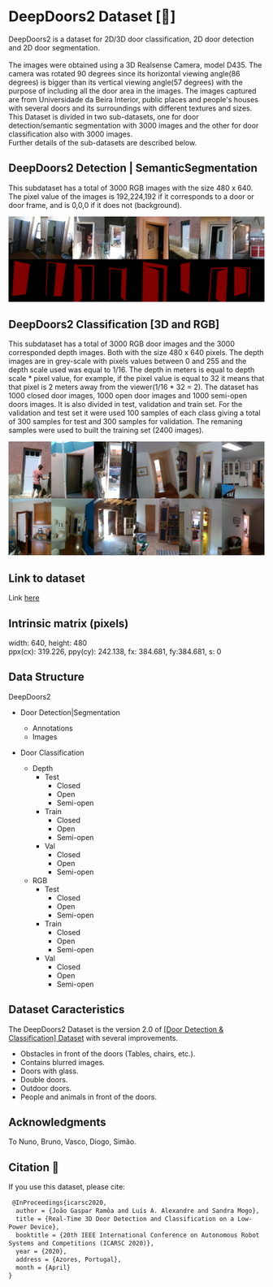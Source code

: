 # DeepDoors2  Dataset  [:door:]
DeepDoors2 is a dataset for 2D/3D door classification, 2D door detection and 2D door segmentation. <br/> <br/>
The images were obtained using a 3D Realsense Camera, model D435. The camera was rotated 90 degrees since its horizontal viewing angle(86 degrees) is bigger than its vertical viewing angle(57 degrees) with the purpose of including all the door area in the images.
The images captured are from Universidade da Beira Interior, public places and people's houses with several doors and its surroundings with different textures and sizes. This Dataset is divided in two sub-datasets, one for door detection/semantic segmentation with 3000 images and the other for door classification also with 3000 images. \
Further details of the sub-datasets are described below.


## DeepDoors2 Detection | SemanticSegmentation
This subdataset has a total of 3000 RGB images with the size 480 x 640. The pixel value of the images is 192,224,192 if it corresponds to a door or door frame, and is 0,0,0 if it does not (background). 

![Samples for door detection dataset](doors2.jpg)

## DeepDoors2 Classification [3D and RGB]
This subdataset has a total of 3000 RGB door images and the 3000 corresponded depth images.
Both with the size 480 x 640 pixels. The depth images are in grey-scale with pixels values between 0 and 255 and the depth scale used was equal to 1/16. The depth in meters is equal to depth scale * pixel value, for example, if the pixel value is equal to 32 it means that that pixel is 2 meters away from the viewer(1/16 * 32 = 2). 
The dataset has 1000 closed door images, 1000 open door images and 1000 semi-open doors images. It is also divided in test, validation and train set. For the validation and test set it were used 100 samples of each class giving a total of 300 samples for test and 300 samples for validation. The remaning samples were used to built the training set (2400 images).

![Samples for door classification dataset](doors1.jpg)

## Link to dataset
Link [here](https://drive.google.com/drive/folders/1SxVKeJ9RBcoJXHSHw-LWaLGG07BZT-b5?usp=sharing)


## Intrinsic matrix (pixels)
width: 640, height: 480 \
ppx(cx): 319.226, ppy(cy): 242.138, fx: 384.681, fy:384.681, s: 0


## Data Structure
DeepDoors2
* Door Detection|Segmentation
  * Annotations
  * Images

  
* Door Classification
  * Depth
    * Test
      * Closed
      * Open
      * Semi-open
    * Train
      * Closed
      * Open
      * Semi-open
    * Val
      * Closed
      * Open
      * Semi-open
  * RGB
    * Test
      * Closed
      * Open
      * Semi-open
    * Train
      * Closed
      * Open
      * Semi-open
    * Val
      * Closed
      * Open
      * Semi-open   
       
 ## Dataset Caracteristics
 
 The DeepDoors2 Dataset is the version 2.0 of [[Door Detection & Classification] Dataset](https://github.com/gasparramoa/DoorDetect-Class-Dataset) with several improvements.
 * Obstacles in front of the doors (Tables, chairs, etc.).
 * Contains blurred images.
 * Doors with glass.
 * Double doors.
 * Outdoor doors.
 * People and animals in front of the doors.
 
       
 ## Acknowledgments      
       
 To Nuno, Bruno, Vasco, Diogo, Simão.      
       
 ## Citation :page_with_curl:
 If you use this dataset, please cite:
```
 @InProceedings{icarsc2020,
  author = {João Gaspar Ramôa and Luís A. Alexandre and Sandra Mogo},
  title = {Real-Time 3D Door Detection and Classification on a Low-Power Device},
  booktitle = {20th IEEE International Conference on Autonomous Robot
Systems and Competitions (ICARSC 2020)},
  year = {2020},
  address = {Azores, Portugal},
  month = {April}
}
```
